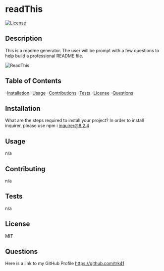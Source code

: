   # readThis

  [![License](https://img.shields.io/badge/License-MIT-yellow.svg)](https://opensource.org/licenses/MIT)

  ## Description
  This is a readme generator. 
  The user will be prompt with a few questions to help build a professional README file.
  
  ![ReadThis](https://user-images.githubusercontent.com/48659944/210291419-35049855-d6c9-40b6-97e3-db2a09db39c9.gif)
  
  ## Table of Contents
  -[Installation](#installation)
  -[Usage](#usage)
  -[Contributions](#contributing)
  -[Tests](#tests)
  -[License](#license)
  -[Questions](#questions)

  ## Installation
  What are the steps required to install your project?
  In order to install inquirer, please use npm i inquirer@8.2.4
  

  ## Usage 
  n/a

  ## Contributing
  n/a

  ## Tests
  n/a

  ## License
  MIT

  ## Questions
  Here is a link to my GitHub Profile https://github.com/trk41
